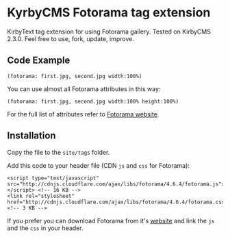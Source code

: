 # KyrbyCMS Fotorama tag extension

KirbyText tag extension for using Fotorama gallery.
Tested on KirbyCMS 2.3.0.
Feel free to use, fork, update, improve.

## Code Example

    (fotorama: first.jpg, second.jpg width:100%)

You can use almost all Fotorama attributes in this way:

    (fotorama: first.jpg, second.jpg width:100% height:100%)

For the full list of attributes refer to [Fotorama website](http://fotorama.io/).

## Installation

Copy the file to the `site/tags` folder.

Add this code to your header file (CDN `js` and `css` for Fotorama):

    <script type="text/javascript" src="http://cdnjs.cloudflare.com/ajax/libs/fotorama/4.6.4/fotorama.js"></script> <!-- 16 KB -->
    <link rel="stylesheet" href="http://cdnjs.cloudflare.com/ajax/libs/fotorama/4.6.4/fotorama.css"> <!-- 3 KB -->

If you prefer you can download Fotorama from it's [website](http://fotorama.io/) and link the `js` and the `css` in your header.
